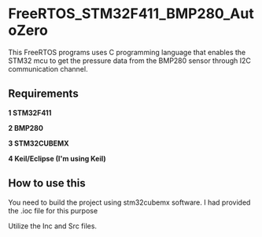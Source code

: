 # FreeRTOS_STM32F411_BMP280_AutoZero

This FreeRTOS programs uses C programming language that enables the STM32 mcu to get the pressure data from the BMP280 sensor through I2C communication channel.



## Requirements

 **1 STM32F411**
  
 **2 BMP280**
  
 **3 STM32CUBEMX**
  
 **4 Keil/Eclipse  (I'm using Keil)**


## How to use this
You need to build the project using stm32cubemx software.
I had provided the .ioc file for this purpose

Utilize the Inc and Src files.

